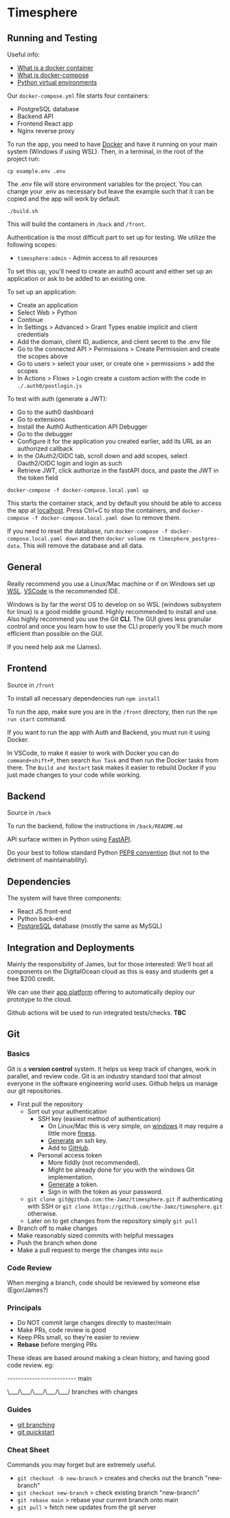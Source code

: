 # Timesphere

## Running and Testing

Useful info:

- [What is a docker container](https://docs.docker.com/guides/walkthroughs/what-is-a-container/)
- [What is docker-compose](https://docs.docker.com/compose/)
- [Python virtual environments](https://docs.python.org/3/library/venv.html)

Our `docker-compose.yml` file starts four containers:

- PostgreSQL database
- Backend API
- Frontend React app
- Nginx reverse proxy

To run the app, you need to have [Docker](https://docs.docker.com/get-docker/) and have it running on your main system (Windows if using WSL). Then, in a terminal, in the root of the project run:

`cp example.env .env`

The .env file will store environment variables for the project. You can change your .env as necessary but leave the example such that it can be copied and the app will work by default.

`./build.sh`

This will build the containers in `/back` and `/front`.

Authentication is the most difficult part to set up for testing. We utilize the following scopes:

- `timesphere:admin` - Admin access to all resources

To set this up, you'll need to create an auth0 acount and either set up an application or ask to be added to an existing one.

To set up an application:

- Create an application
- Select Web > Python
- Continue
- In Settings > Advanced > Grant Types enable implicit and client credentials
- Add the domain, client ID, audience, and client secret to the .env file
- Go to the connected API > Permissions > Create Permission and create the scopes above
- Go to users > select your user, or create one > permissions > add the scopes
- In Actions > Flows > Login create a custom action with the code in `./.auth0/postlogin.js`

To test with auth (generate a JWT):

- Go to the auth0 dashboard
- Go to extensions
- Install the Auth0 Authentication API Debugger
- Go to the debugger
- Configure it for the application you created earlier, add its URL as an authorized callback
- In the OAuth2/OIDC tab, scroll down and add scopes, select Oauth2/OIDC login and login as such
- Retrieve JWT, click authorize in the fastAPI docs, and paste the JWT in the token field

`docker-compose -f docker-compose.local.yaml up`

This starts the container stack, and by default you should be able to access the app at [localhost](http://localhost). Press Ctrl+C to stop the containers, and `docker-compose -f docker-compose.local.yaml down` to remove them.

If you need to reset the database, run `docker-compose -f docker-compose.local.yaml down` and then `docker volume rm timesphere_postgres-data`. This will remove the database and all data.

## General

Really recommend you use a Linux/Mac machine or if on Windows set up [WSL](https://learn.microsoft.com/en-us/windows/wsl/install).
[VSCode](https://github.com/microsoft/vscode) is the recommended IDE.

Windows is by far the worst OS to develop on so WSL (windows subsystem for linux) is a good middle ground. Highly recommended to install and use.
Also highly recommend you use the Git **CLI**. The GUI gives less granular control and once you learn how to use the CLI properly you'll be much more efficient than possible on the GUI.

If you need help ask me (James).

## Frontend

Source in `/front`

To install all necessary dependencies run `npm install`

To run the app, make sure you are in the `/front` directory, then run the `npm run start` command.

If you want to run the app with Auth and Backend, you must run it using Docker.

In VSCode, to make it easier to work with Docker you can do `command+shift+P`, then search `Run Task` and then run the Docker tasks from there. The `Build and Restart` task makes it easier to rebuild Docker if you just made changes to your code while working.

## Backend

Source in `/back`

To run the backend, follow the instructions in `/back/README.md`

API surface written in Python using [FastAPI](https://fastapi.tiangolo.com/).

Do your best to follow standard Python [PEP8 convention](https://peps.python.org/pep-0008/) (but not to the detriment of maintainability).

## Dependencies

The system will have three components:

- React JS front-end
- Python back-end
- [PostgreSQL](https://www.postgresql.org/) database (mostly the same as MySQL)

## Integration and Deployments

Mainly the responsibility of James, but for those interested:
We'll host all components on the DigitalOcean cloud as this is easy and students get a free $200 credit.

We can use their [app platform](https://docs.digitalocean.com/products/app-platform/) offering to automatically deploy our prototype to the cloud.

Github actions will be used to run integrated tests/checks.
**TBC**

## Git

### Basics

Git is a **version control** system. It helps us keep track of changes, work in parallel, and review code. Git is an industry standard tool that almost everyone in the software engineering world uses. Github helps us manage our git repositories.

- First pull the repository
  - Sort out your authentication
    - SSH key (easiest method of authentication)
      - On Linux/Mac this is very simple, on [windows](https://github.com/git-guides/install-git) it may require a little more [finess](https://stackoverflow.com/questions/51023197/how-to-configure-git-with-ssh-keys-on-windows-10).
      - [Generate](https://docs.github.com/en/authentication/connecting-to-github-with-ssh/generating-a-new-ssh-key-and-adding-it-to-the-ssh-agent) an ssh key.
      - Add to [GitHub](https://docs.github.com/en/authentication/connecting-to-github-with-ssh/adding-a-new-ssh-key-to-your-github-account).
    - Personal access token
      - More fiddly (not recommended).
      - Might be already done for you with the windows Git implementation.
      - [Generate](https://docs.github.com/en/authentication/keeping-your-account-and-data-secure/managing-your-personal-access-tokens) a token.
      - Sign in with the token as your password.
  - `git clone git@github.com:the-Jamz/timesphere.git` if authenticating with SSH or `git clone https://github.com/the-Jamz/timesphere.git` otherwise.
  - Later on to get changes from the repository simply `git pull`
- Branch off to make changes
- Make reasonably sized commits with helpful messages
- Push the branch when done
- Make a pull request to merge the changes into `main`

### Code Review

When merging a branch, code should be reviewed by someone else (Egor/James?)

### Principals

- Do NOT commit large changes directly to master/main
- Make PRs, code review is good
- Keep PRs small, so they're easier to review
- **Rebase** before merging PRs

These ideas are based around making a clean history, and having good code review.
eg:

------------------------- main

\\\_\_\_/\\\_\_\_/\\\_\_\_/\\\_\_\_/\\\_\_\_/ branches with changes

### Guides

- [git branching](https://learngitbranching.js.org/)
- [git quickstart](https://docs.github.com/en/get-started/quickstart/set-up-git)

### Cheat Sheet

Commands you may forget but are extremely useful.

- `git checkout -b new-branch` > creates and checks out the branch "new-branch"
- `git checkout new-branch` > check existing branch "new-branch"
- `git rebase main` > rebase your current branch onto main
- `git pull` > fetch new updates from the git server
